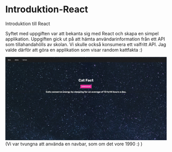 # Introduktion-React
 Introduktion till React

Syftet med uppgiften var att bekanta sig med React och skapa en simpel applikation. Uppgiften gick ut på att hämta användarinformation från ett API som tillahandahölls av skolan. Vi skulle också konsumera ett valfritt API. Jag valde därför att göra en applikation som visar random kattfakta :)

![alt text](https://github.com/antabuze/Introduktion-React/blob/main/830a5d0d02429ad5e9aed0f812268220.jpg?raw=true)
(Vi var tvungna att använda en navbar, som om det vore 1990 :) )
